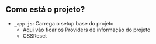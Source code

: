 

## Como está o projeto?
- `_app.js`: Carrega o setup base do projeto
    - Aqui vão ficar os Providers de informação do projeto
    - CSSReset